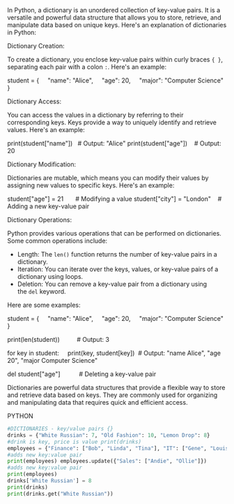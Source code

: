 In Python, a dictionary is an unordered collection of key-value pairs. It is a versatile and powerful data structure that allows you to store, retrieve, and manipulate data based on unique keys. Here's an explanation of dictionaries in Python:

Dictionary Creation:

To create a dictionary, you enclose key-value pairs within curly braces `{ }`, separating each pair with a colon `:`. Here's an example:

student = {
    "name": "Alice",
    "age": 20,
    "major": "Computer Science"
}

Dictionary Access:

You can access the values in a dictionary by referring to their corresponding keys. Keys provide a way to uniquely identify and retrieve values. Here's an example:

print(student["name"])   # Output: "Alice"
print(student["age"])    # Output: 20

Dictionary Modification:

Dictionaries are mutable, which means you can modify their values by assigning new values to specific keys. Here's an example:

student["age"] = 21       # Modifying a value
student["city"] = "London"    # Adding a new key-value pair

Dictionary Operations:

Python provides various operations that can be performed on dictionaries. Some common operations include:

- Length: The `len()` function returns the number of key-value pairs in a dictionary.
- Iteration: You can iterate over the keys, values, or key-value pairs of a dictionary using loops.
- Deletion: You can remove a key-value pair from a dictionary using the `del` keyword.

Here are some examples:

student = {
    "name": "Alice",
    "age": 20,
    "major": "Computer Science"
}


print(len(student))          # Output: 3


for key in student:
    print(key, student[key])  # Output: "name Alice", "age 20", "major Computer Science"


del student["age"]           # Deleting a key-value pair

Dictionaries are powerful data structures that provide a flexible way to store and retrieve data based on keys. They are commonly used for organizing and manipulating data that requires quick and efficient access.  

PYTHON


```python
#DICTIONARIES - key/value pairs {} 
drinks = {"White Russian": 7, "Old Fashion": 10, "Lemon Drop": 8} 
#drink is key, price is value print(drinks)
employees = {"Finance": ["Bob", "Linda", "Tina"], "IT": ["Gene", "Louise", "Teddy"], "HR": ["Jimmy Jr.", "Mort"]} employees['Legal'] = ["Mr. Frond"] 
#adds new key:value pair 
print(employees) employees.update({"Sales": ["Andie", "Ollie"]}) 
#adds new key:value pair 
print(employees) 
drinks['White Russian'] = 8 
print(drinks) 
print(drinks.get("White Russian"))
```